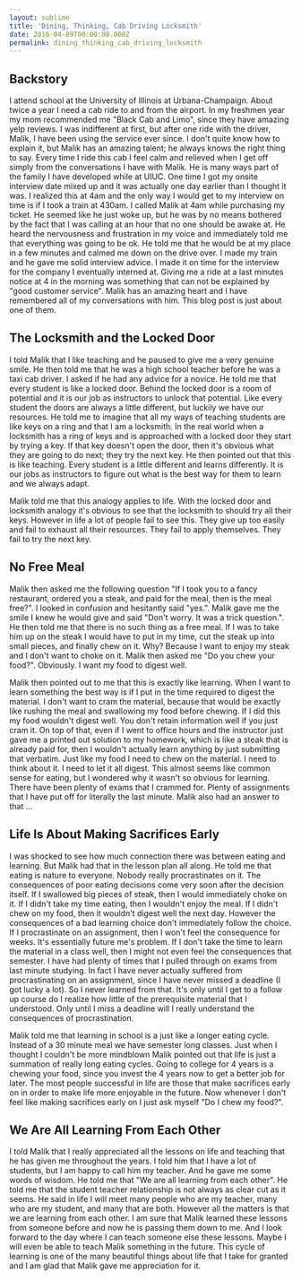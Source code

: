 ```yaml
---
layout: sublime
title: 'Dining, Thinking, Cab Driving Locksmith'
date: 2016-04-09T00:00:00.000Z
permalink: dining_thinking_cab_driving_locksmith
---
```


## Backstory
I attend school at the University of Illinois at Urbana-Champaign. About twice a year I need a cab ride to and from the airport. In my freshmen year my mom recommended me "Black Cab and Limo", since they have amazing yelp reviews. I was indifferent at first, but after one ride with the driver, Malik, I have been using the service ever since. I don't quite know how to explain it, but Malik has an amazing talent; he always knows the right thing to say. Every time I ride this cab I feel calm and relieved when I get off simply from the conversations I have with Malik. He is many ways part of the family I have developed while at UIUC. One time I got my onsite interview date mixed up and it was actually one day earlier than I thought it was. I realized this at 4am and the only way I would get to my interview on time is if I took a train at 430am. I called Malik at 4am while purchasing my ticket. He seemed like he just woke up, but he was by no means bothered by the fact that I was calling at an hour that no one should be awake at. He heard the nervousness and frustration in my voice and immediately told me that everything was going to be ok. He told me that he would be at my place in a few minutes and calmed me down on the drive over. I made my train and he gave me solid interview advice. I made it on time for the interview for the company I eventually interned at. Giving me a ride at a last minutes notice at 4 in the morning was something that can not be explained by "good customer service". Malik has an amazing heart and I have remembered all of my conversations with him. This blog post is just about one of them.

## The Locksmith and the Locked Door
I told Malik that I like teaching and he paused to give me a very genuine smile. He then told me that he was a high school teacher before he was a taxi cab driver. I asked if he had any advice for a novice. He told me that every student is like a locked door. Behind the locked door is a room of potential and it is our job as instructors to unlock that potential. Like every student the doors are always a little different, but luckily we have our resources. He told me to imagine that all my ways of teaching students are like keys on a ring and that I am a locksmith. In the real world when a locksmith has a ring of keys and is approached with a locked door they start by trying a key. If that key doesn't open the door, then it's obvious what they are going to do next; they try the next key. He then pointed out that this is like teaching. Every student is a little different and learns differently. It is our jobs as instructors to figure out what is the best way for them to learn and we always adapt.

Malik told me that this analogy applies to life. With the locked door and locksmith analogy it's obvious to see that the locksmith to should try all their keys. However in life a lot of people fail to see this. They give up too easily and fail to exhaust all their resources. They fail to  apply themselves. They fail to try the next key.

## No Free Meal
Malik then asked me the following question "If I took you to a fancy restaurant, ordered you a steak, and paid for the meal, then is the meal free?". I looked in confusion and hesitantly said "yes.". Malik gave me the smile I knew he would give and said "Don't worry. It was a trick question.". He then told me that there is no such thing as a free meal. If I was to take him up on the steak I would have to put in my time, cut the steak up into small pieces, and finally chew on it. Why? Because I want to enjoy my steak and I don't want to choke on it. Malik then asked me "Do you chew your food?". Obviously. I want my food to digest well.

Malik then pointed out to me that this is exactly like learning. When I want to learn something the best way is if I put in the time required to digest the material. I don't want to cram the material, because that would be exactly like rushing the meal and swallowing my food before chewing. If I did this my food wouldn't digest well. You don't retain information well if you just cram it. On top of that, even if I went to office hours and the instructor just gave me a printed out solution to my homework, which is like a steak that is already paid for, then I wouldn't actually learn anything by just submitting that verbatim. Just like my food I need to chew on the material. I need to think about it. I need to let it all digest. This almost seems like common sense for eating, but I wondered why it wasn't so obvious for learning. There have been plenty of exams that I crammed for. Plenty of assignments that I have put off for literally the last minute. Malik also had an answer to that ...

## Life Is About Making Sacrifices Early
I was shocked to see how much connection there was between eating and learning. But Malik had that in the lesson plan all along. He told me that eating is nature to everyone. Nobody really procrastinates on it. The consequences of poor eating decisions come very soon after the decision itself. If I swallowed big pieces of steak, then I would immediately choke on it. If I didn't take my time eating, then I wouldn't enjoy the meal. If I didn't chew on my food, then it wouldn't digest well the next day. However the consequences of a bad learning choice don't immediately follow the choice. If I procrastinate on an assignment, then I won't feel the consequence for weeks. It's essentially future me's problem. If I don't take the time to learn the material in a class well, then I might not even feel the consequences that semester. I have had plenty of times that I pulled through on exams from last minute studying. In fact I have never actually suffered from procrastinating on an assignment, since I have never missed a deadline (I got lucky a lot). So I never learned from that. It's only until I get to a follow up course do I realize how little of the prerequisite material that I understood. Only until I miss a deadline will I really understand the consequences of procrastination.

Malik told me that learning in school is a just like a longer eating cycle. Instead of a 30 minute meal we have semester long classes. Just when I thought I couldn't be more mindblown Malik pointed out that life is just a summation of really long eating cycles. Going to college for 4 years is a chewing your food, since you invest the 4 years now to get a better job for later. The most people successful in life are those that make sacrifices early on in order to make life more enjoyable in the future. Now whenever I don't feel like making sacrifices early on I just ask myself "Do I chew my food?".

## We Are All Learning From Each Other
I told Malik that I really appreciated all the lessons on life and teaching that he has given me throughout the years. I told him that I have a lot of students, but I am happy to call him my teacher. And he gave me some words of wisdom. He told me that "We are all learning from each other". He told me that the student teacher relationship is not always as clear cut as it seems. He said in life I will meet many people who are my teacher, many who are my student, and many that are both. However all the matters is that we are learning from each other. I am sure that Malik learned these lessons from someone before and now he is passing them down to me. And I look forward to the day where I can teach someone else these lessons. Maybe I will even be able to teach Malik something in the future. This cycle of learning is one of the many beautiful things about life that I take for granted and I am glad that Malik gave me appreciation for it.
